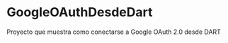 GoogleOAuthDesdeDart
====================

Proyecto que muestra como conectarse a Google OAuth 2.0 desde DART
